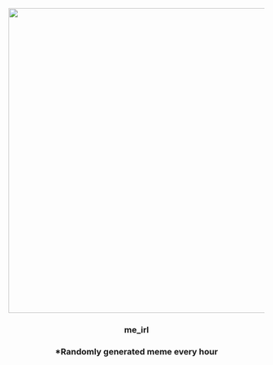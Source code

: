 <p align="center">
        <img src="https://i.redd.it/94xzzsz2h3591.png" width="600" height="600">
        </p>
        <h3 align="center">me_irl</h3>
        <h3 align="center">*Randomly generated meme every hour</h3>
    